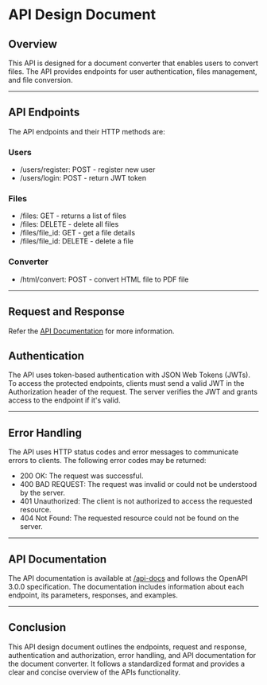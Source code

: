 # API Design Document

## Overview
This API is designed for a document converter that enables users to convert files. 
The API provides endpoints for user authentication, files management, and file conversion.

---

## API Endpoints

The API endpoints and their HTTP methods are:

### Users
* /users/register: POST - register new user
* /users/login: POST - return JWT token

### Files
* /files: GET - returns a list of files
* /files: DELETE - delete all files
* /files/file_id: GET - get a file details
* /files/file_id: DELETE - delete a file

### Converter
* /html/convert: POST - convert HTML file to PDF file

---

## Request and Response
Refer the [API Documentation](../../api_docs) for more information.

## Authentication
The API uses token-based authentication with JSON Web Tokens (JWTs). 
To access the protected endpoints, clients must send a valid JWT in the Authorization header of the request. 
The server verifies the JWT and grants access to the endpoint if it's valid.

---

## Error Handling
The API uses HTTP status codes and error messages to communicate errors to clients. 
The following error codes may be returned:

* 200 OK: The request was successful.
* 400 BAD REQUEST: The request was invalid or could not be understood by the server.
* 401 Unauthorized: The client is not authorized to access the requested resource.
* 404 Not Found: The requested resource could not be found on the server.

---

## API Documentation
The API documentation is available at [/api-docs](../../api_docs) and follows the OpenAPI 3.0.0 specification. 
The documentation includes information about each endpoint, its parameters, responses, and examples.

---

## Conclusion
This API design document outlines the endpoints, request and response, 
authentication and authorization, error handling, and API documentation for the document converter. 
It follows a standardized format and provides a clear and concise overview of the APIs functionality.
